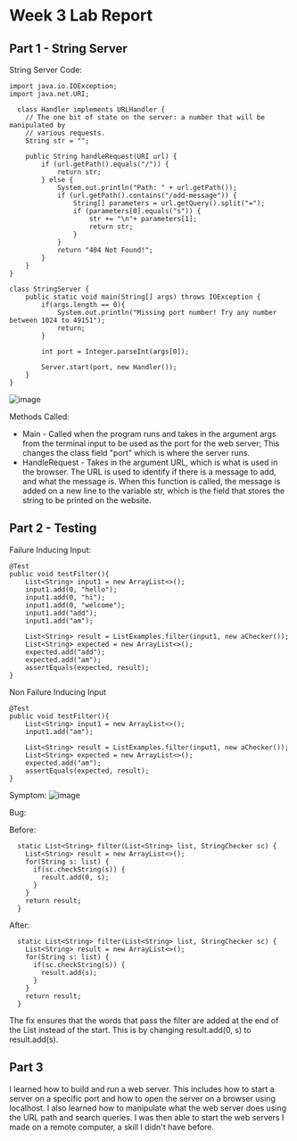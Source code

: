 # Week 3 Lab Report

## Part 1 - String Server

String Server Code:

    import java.io.IOException;
    import java.net.URI;

      class Handler implements URLHandler {
        // The one bit of state on the server: a number that will be manipulated by
        // various requests.
        String str = "";

        public String handleRequest(URI url) {
            if (url.getPath().equals("/")) {
                return str;
            } else {
                System.out.println("Path: " + url.getPath());
                if (url.getPath().contains("/add-message")) {
                    String[] parameters = url.getQuery().split("=");
                    if (parameters[0].equals("s")) {
                        str += "\n"+ parameters[1];
                        return str;
                    }
                }
                return "404 Not Found!";
            }
        }
    }

    class StringServer {
        public static void main(String[] args) throws IOException {
            if(args.length == 0){
                System.out.println("Missing port number! Try any number between 1024 to 49151");
                return;
            }

            int port = Integer.parseInt(args[0]);

            Server.start(port, new Handler());
        }
    }


![image](https://user-images.githubusercontent.com/63521936/215462925-2928b79e-1bab-4b62-9cfc-f1883de5c840.png)

Methods Called:
- Main - Called when the program runs and takes in the argument args from the terminal input to be used as the port for the web server; This changes the class field "port" which is where the server runs.
- HandleRequest - Takes in the argument URL, which is what is used in the browser. The URL is used to identify if there is a message to add, and what the message is. When this function is called, the message is added on a new line to the variable str, which is the field that stores the string to be printed on the website.


## Part 2 - Testing

Failure Inducing Input:

    @Test
    public void testFilter(){
        List<String> input1 = new ArrayList<>();
        input1.add(0, "hello");
        input1.add(0, "hi");
        input1.add(0, "welcome");
        input1.add("add");
        input1.add("am");

        List<String> result = ListExamples.filter(input1, new aChecker());
        List<String> expected = new ArrayList<>();
        expected.add("add");
        expected.add("am");
        assertEquals(expected, result);
    }
    
Non Failure Inducing Input

    @Test
    public void testFilter(){
        List<String> input1 = new ArrayList<>();
        input1.add("am");

        List<String> result = ListExamples.filter(input1, new aChecker());
        List<String> expected = new ArrayList<>();
        expected.add("am");
        assertEquals(expected, result);
    }
    
Symptom:
![image](https://user-images.githubusercontent.com/63521936/215640945-c35fc38c-d921-4707-a5da-691f9c9e6855.png)

Bug:

Before:

      static List<String> filter(List<String> list, StringChecker sc) {
        List<String> result = new ArrayList<>();
        for(String s: list) {
          if(sc.checkString(s)) {
            result.add(0, s);
          }
        }
        return result;
      }
      
After:

      static List<String> filter(List<String> list, StringChecker sc) {
        List<String> result = new ArrayList<>();
        for(String s: list) {
          if(sc.checkString(s)) {
            result.add(s);
          }
        }
        return result;
      }

The fix ensures that the words that pass the filter are added at the end of the List instead of the start. This is by changing result.add(0, s) to result.add(s).

## Part 3

I learned how to build and run a web server. This includes how to start a server on a specific port and how to open the server on a browser using localhost. I also learned how to manipulate what the web server does using the URL path and search queries. I was then able to start the web servers I made on a remote computer, a skill I didn't have before.
